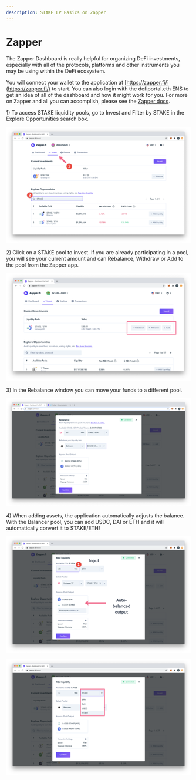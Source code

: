 ```yaml
---
description: STAKE LP Basics on Zapper
---
```


# Zapper

The Zapper Dashboard is really helpful for organizing DeFi investments, especially with all of the protocols, platforms and other instruments you may be using within the DeFi ecosystem.

You will connect your wallet to the application at [https://zapper.fi/](https://zapper.fi/) to start. You can also login with the defiportal.eth ENS to get an idea of all of the dashboard and how it might work for you. For more on Zapper and all you can accomplish, please see the [Zapper docs](https://docs.zapper.fi/).

1\) To access STAKE liquidity pools, go to Invest and Filter by STAKE in the Explore Opportunities search box.

![Finding STAKE pools](../../.gitbook/assets/zapper1.png)

2\) Click on a STAKE pool to invest. If you are already participating in a pool, you will see your current amount and can Rebalance, Withdraw or Add to the pool from the Zapper app.

![](../../.gitbook/assets/zapper2.png)

3\) In the Rebalance window you can move your funds to a different pool.

![](../../.gitbook/assets/zapper5.png)

4\) When adding assets, the application automatically adjusts the balance. With the Balancer pool, you can add USDC, DAI or ETH and it will automatically convert it to STAKE/ETH!

![Enter in ETH, pool output with auto-balance. Click Confirm to initiate transaction.](../../.gitbook/assets/zapper4.png)

![Its possible to fund a Balancer pool with DAI, USDC or ETH](../../.gitbook/assets/zapper-3.png)



  


